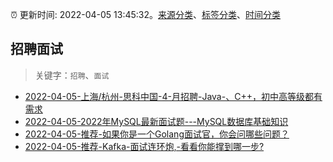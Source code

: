 :alarm_clock: 更新时间: 2022-04-05 13:45:32。[来源分类](../README.md)、[标签分类](../TAGS.md)、[时间分类](../TIMELINE.md)

## 招聘面试


> 关键字：`招聘`、`面试`



- [2022-04-05-上海/杭州-思科中国-4-月招聘-Java-、C++，初中高等级都有需求](https://www.v2ex.com/t/845058) 
- [2022-04-05-2022年MySQL最新面试题---MySQL数据库基础知识](https://toutiao.io/k/to1dvco) 
- [2022-04-05-推荐-如果你是一个Golang面试官，你会问哪些问题？](https://toutiao.io/k/yvw61mc) 
- [2022-04-05-推荐-Kafka-面试连环炮,-看看你能撑到哪一步?](https://toutiao.io/k/z30ehzv) 